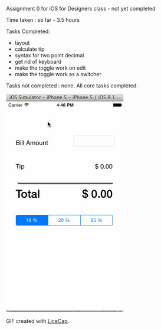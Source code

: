 Assignment 0 for iOS for Designers class - not yet completed

Time taken : so far - 3.5 hours 

Tasks Completed:
- layout
- calculate tip
- syntax for two point decimal
- get rid of keyboard
- make the toggle work on edit
- make the toggle work as a switcher


Tasks not completed :
none. All core tasks completed.

![Video Walkthrough](https://github.com/mayavenkatraman/tips/blob/master/res5.gif)

 GIF created with [LiceCap](http://www.cockos.com/licecap/).





